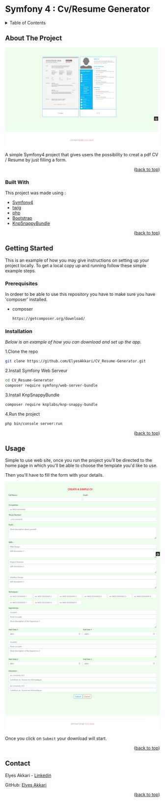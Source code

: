 <div id="top"></div>

# Symfony 4 : Cv/Resume Generator

 <!-- TABLE OF CONTENTS -->
<details>
  <summary>Table of Contents</summary>
  <ol>
    <li>
      <a href="#about-the-project">About The Project</a>
      <ul>
        <li><a href="#built-with">Built With</a></li>
      </ul>
    </li>
    <li>
      <a href="#getting-started">Getting Started</a>
      <ul>
        <li><a href="#prerequisites">Prerequisites</a></li>
        <li><a href="#installation">Installation</a></li>
      </ul>
    </li>
    <li><a href="#usage">Usage</a></li>
    <li><a href="#contact">Contact</a></li>
  </ol>
</details>


<!-- ABOUT THE PROJECT -->
## About The Project

![home page](img/home.png)

A simple Symfony4 project that gives users the possibility to creat a pdf CV / Resume by just filling a form.

<p align="right">(<a href="#top">back to top</a>)</p>

### Built With

This project was made using :

* [Symfony4](https://symfony.com/4)
* [twig](https://twig.symfony.com/)
* [php](https://www.php.net/)
* [Bootstrap](https://getbootstrap.com)
* [KnpSnappyBundle](https://github.com/KnpLabs/KnpSnappyBundle)

<p align="right">(<a href="#top">back to top</a>)</p>

## Getting Started

This is an example of how you may give instructions on setting up your project locally.
To get a local copy up and running follow these simple example steps.

### Prerequisites

In ordeer to be able to use this repository  you have to make sure you have 'composer' installed.
* composer
  ```sh
  https://getcomposer.org/download/
  ```
  
### Installation

_Below is an example of how you can download and set up the app._

1.Clone the repo
   ```sh
   git clone https://github.com/ElyesAkkari/CV_Resume-Generator.git
   ```

2.Install Symfony Web Serveur
   ```sh
   cd CV_Resume-Generator
   composer require symfony/web-server-bundle
   ```
3.Install KnpSnappyBundle
   ```sh
   composer require knplabs/knp-snappy-bundle
   ```
    
4.Run the project
   ```sh
   php bin/console server:run
   ```
   
<p align="right">(<a href="#top">back to top</a>)</p>

<!-- USAGE EXAMPLES -->
## Usage

Simple to use web site, once you run the project you'll be directed to the home page in which you'll be able to choose the template you'd like to use.

Then you'll have to fill the form with your details.

![CV form](img/fom.png)

Once you click on `Submit` your download will start.

<p align="right">(<a href="#top">back to top</a>)</p>

<!-- CONTACT -->
## Contact

Elyes Akkari - [Linkedin](https://www.linkedin.com/in/elyes-akkari-26013a1b9/)

GitHub: [Elyes Akkari](https://github.com/ElyesAkkari)

<p align="right">(<a href="#top">back to top</a>)</p>
